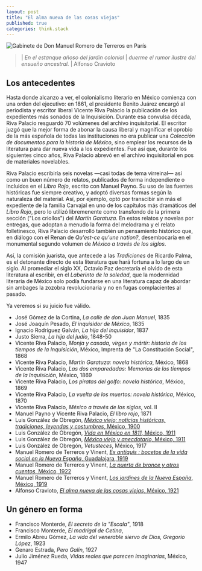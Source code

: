 ```yaml
---
layout: post
title: "El alma nueva de las cosas viejas"
published: true
categories: think.stack
---
```


![Gabinete de Don Manuel Romero de Terreros en París](https://d1lfxha3ugu3d4.cloudfront.net/images/opencollection/objects/size4/53.180.1.jpg)

> | *En el estanque añoso del jardín colonial*
> | *duerme el rumor ilustre del ensueño ancestral.*
> |                                      Alfonso Cravioto

## Los antecedentes

Hasta donde alcanzo a ver, el colonialismo literario en México comienza con una orden del ejecutivo: en 1861, el presidente Benito Juárez encargó al periodista y escritor liberal Vicente Riva Palacio la publicación de los expedientes más sonados de la Inquisición. 
Durante esa convulsa década, Riva Palacio resguardó 70 volúmenes del archivo inquisitorial. 
El escritor juzgó que la mejor forma de abonar la causa liberal y magnificar el oprobio de la más española de todas las instituciones no era publicar una *Colección de documentos para la historia de México*, sino emplear los recursos de la literatura para dar nueva vida a los expedientes. 
Fue así que, durante los siguientes cinco años, Riva Palacio abrevó en el archivo inquisitorial en pos de materiales novelables. 

Riva Palacio escribiría seis novelas —casi todas de tema virreinal— así como un buen número de relatos, publicados de forma independiente o incluidos en el *Libro Rojo*, escrito con Manuel Payno. 
Su uso de las fuentes históricas fue siempre creativo, y adoptó diversas formas según la naturaleza del material. 
Así, por ejemplo, optó por transcibir sin más el expediente de la familia Carvajal en uno de los capítulos más dramáticos del *Libro Rojo*, pero lo utilizó libremenente como transfondo de la primera sección ("Los criollos") del *Martín Garatuza*.
En estos relatos y novelas por entregas, que adoptan a menudo la forma del melodrama y el relato folletinesco, Riva Palacio desarrolló también un pensamiento histórico que, en diálogo con el Renan de *Qu'est-ce qu'une nation?*, desembocaría en el monumental segundo volumen de *México a través de los siglos*.

Así, la comisión juarista, que antecede a las *Tradiciones* de Ricardo Palma, es el detonante directo de esta literatura que hará fortuna a lo largo de un siglo.
Al promediar el siglo XX, Octavio Paz decretaría el olvido de esta literatura al escribir, en el *Laberinto de la soledad*, que la modernidad literaria de México solo podía fundarse en una literatura capaz de abordar sin ambages la zozobra revolucionaria y no en fugas complacientes al pasado.

Ya veremos si su juicio fue válido.


- José Gómez de la Cortina, *La calle de don Juan Manuel*, 1835
- José Joaquín Pesado, *El inquisidor de México*, 1835
- Ignacio Rodríguez Galván, *La hija del inquisidor*, 1837
- Justo Sierra, *La hija del judío*, 1848-50
- Vicente Riva Palacio, *Monja y casada, virgen y mártir: historia de los tiempos de la Inquisición*, México, Imprenta de "La Constitución Social", 1868 
- Vicente Riva Palacio, *Martín Garatuza: novela histórica*, México, 1868
- Vicente Riva Palacio, *Las dos emparedadas: Memorias de los tiempos de la Inquisición*, México, 1869
- Vicente Riva Palacio, *Los piratas del golfo: novela histórica*, México, 1869
- Vicente Riva Palacio, *La vuelta de los muertos: novela histórica*, México, 1870
- Vicente Riva Palacio, *México a través de los siglos*, vol. II
- Manuel Payno y Vicente Riva Palacio, *El libro rojo*, 1871
- Luis González de Obregón, [*México viejo; noticias históricas, tradiciones, leyendas y costumbres*, México, 1900](https://archive.org/details/mxicoviejoyane00gonz/page/n4)
- Luis González de Obregón, [*Vida en México en 1811*, México, 1911](https://archive.org/details/lavidademexicoen00gonz/page/14)
- Luis González de Obregón, [*México viejo y anecdotario*, México, 1911](https://archive.org/details/mxicoviejoyane00gonz)
- Luis González de Obregón, *Vetusteces*, México, 1917
- Manuel Romero de Terreros y Vinent, [*Ex antiquis : bocetos de la vida social en la Nueva España*, Guadalajara, 1919](https://archive.org/details/exantiquisboceto00romeuoft/page/n5)
- Manuel Romero de Terreros y Vinent, [*La puerta de bronce y otros cuentos*, México, 1922]()
- Manuel Romero de Terreros y Vinent, [*Los jardines de la Nueva España*, México, 1919](https://babel.hathitrust.org/cgi/pt?id=uc1.31158006029622;view=1up;seq=10)
- Alfonso Cravioto, [*El alma nueva de las cosas viejas*, México, 1921](https://babel.hathitrust.org/cgi/pt?id=txu.059173025262872;view=1up;seq=13)

## Un género en forma

- Francisco Monterde, *El secreto de la "Escala"*, 1918
- Francisco Monterde, *El madrigal de Cetina*, 
- Ermilo Abreu Gómez, *La vida del venerable siervo de Dios, Gregorio López*, 1923
- Genaro Estrada, *Pero Galín*, 1927
- Julio Jiménez Rueda, *Vidas reales que parecen imaginarias*, México, 1947

